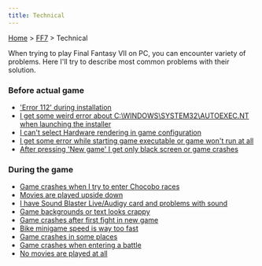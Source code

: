 ```yaml
---
title: Technical
---
```


[Home](../Main%20Page.md.md) > [FF7](../FF7.md) > Technical

When trying to play Final Fantasy VII on PC, you can encounter variety
of problems. Here I'll try to describe most common problems with their
solution.

### Before actual game

-   ['Error 112' during installation][]
-   [I get some weird error about C:\\WINDOWS\\SYSTEM32\\AUTOEXEC.NT
    when launching the installer][]
-   [I can't select Hardware rendering in game configuration][]
-   [I get some error while starting game executable or game won't run
    at all][]
-   [After pressing 'New game' I get only black screen or game
    crashes][]

### During the game

-   [Game crashes when I try to enter Chocobo races][]
-   [Movies are played upside down][]
-   [I have Sound Blaster Live/Audigy card and problems with sound][]
-   [Game backgrounds or text looks crappy][]
-   [Game crashes after first fight in new game][]
-   [Bike minigame speed is way too fast][]
-   [Game crashes in some places][]
-   [Game crashes when entering a battle][]
-   [No movies are played at all][]

  ['Error 112' during installation]: Technical/Error%20112.md "wikilink"
  [I get some weird error about C:\\WINDOWS\\SYSTEM32\\AUTOEXEC.NT when launching the installer]:
    FF7/Technical/Autoexec.nt "wikilink"
  [I can't select Hardware rendering in game configuration]: Technical/Hardware%20rendering.md
    "wikilink"
  [I get some error while starting game executable or game won't run at all]:
    FF7/Technical/Game_won't_run "wikilink"
  [After pressing 'New game' I get only black screen or game crashes]: Technical/New%20game.md
    "wikilink"
  [Game crashes when I try to enter Chocobo races]: Technical/Chocobo%20races.md
    "wikilink"
  [Movies are played upside down]: Technical/Movies.md "wikilink"
  [I have Sound Blaster Live/Audigy card and problems with sound]: Technical/Sound%20blaster.md
    "wikilink"
  [Game backgrounds or text looks crappy]: Technical/Graphic%20problems.md
    "wikilink"
  [Game crashes after first fight in new game]: Technical/1st%20fight.md
    "wikilink"
  [Bike minigame speed is way too fast]: Technical/Bike%20minigame.md
    "wikilink"
  [Game crashes in some places]: Technical/Random%20crashes.md "wikilink"
  [Game crashes when entering a battle]: Technical/Swirl.md "wikilink"
  [No movies are played at all]: Technical/NoMovies.md "wikilink"
